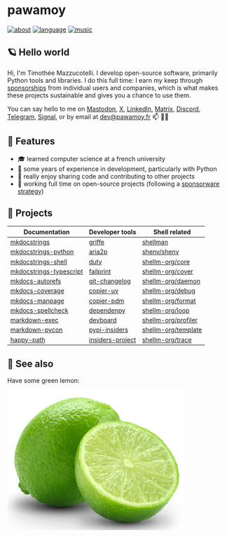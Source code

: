 # pawamoy

[![about](https://img.shields.io/badge/docs-about-708FCC.svg?style=flat)](https://pawamoy.github.io/about)
[![language](https://img.shields.io/badge/language-ACGT-white.svg?style=flat)](https://en.wikipedia.org/wiki/DNA)
[![music](https://img.shields.io/badge/music-breakcore-708FCC.svg?style=flat)](https://www.youtube.com/watch?v=5IzuEw8ZZ1A)

## 🪐 Hello world

Hi, I'm Timothée Mazzucotelli.
I develop open-source software, primarily Python tools and libraries.
I do this full time: I earn my keep through [sponsorships](https://github.com/sponsors/pawamoy)
from individual users and companies,
which is what makes these projects sustainable
and gives you a chance to use them.

You can say hello to me on
[Mastodon](https://fosstodon.org/@pawamoy),
[X](https://x.com/pawamoy),
[LinkedIn](https://www.linkedin.com/in/tmazzucotelli/),
[Matrix](https://matrix.to/#/@pawamoy:matrix.org),
[Discord](https://discordapp.com/users/393362331494776833),
[Telegram](https://t.me/pawamoy),
[Signal](https://signal.me/#eu/NBYY34FhSLL4A54k52+pI2It8qVBQy/pYDQBt+qxNej1IHVuqppNvKURTQuwrTXP),
or by email at dev@pawamoy.fr 📫 👋🏼

## 🌱 Features

- 🎓 learned computer science at a french university
- 🐍 some years of experience in development, particularly with Python
- 🎠 really enjoy sharing code and contributing to other projects
- 👔 working full time on open-source projects
  (following a [sponsorware strategy](https://pawamoy.github.io/insiders))

## 🌲 Projects

Documentation | Developer tools | Shell related
------------- | --------------- | -------------
[mkdocstrings](https://github.com/mkdocstrings/mkdocstrings) | [griffe](https://github.com/mkdocstrings/griffe) | [shellman](https://github.com/pawamoy/)
[mkdocstrings-python](https://github.com/mkdocstrings/python) | [aria2p](https://github.com/pawamoy/aria2p) | [shenv/shenv](https://github.com/shenv/)
[mkdocstrings-shell](https://github.com/mkdocstrings/shell) | [duty](https://github.com/pawamoy/duty) | [shellm-org/core](https://github.com/shellm-org/)
[mkdocstrings-typescript](https://github.com/mkdocstrings/typescript) | [failprint](https://github.com/pawamoy/failprint) | [shellm-org/cover](https://github.com/shellm-org/)
[mkdocs-autorefs](https://github.com/mkdocstrings/autorefs) | [git-changelog](https://github.com/pawamoy/git-changelog) | [shellm-org/daemon](https://github.com/shellm-org/)
[mkdocs-coverage](https://github.com/pawamoy/coverage) | [copier-uv](https://github.com/pawamoy/copier-uv) | [shellm-org/debug](https://github.com/shellm-org/)
[mkdocs-manpage](https://github.com/pawamoy/manpage) | [copier-pdm](https://github.com/pawamoy/copier-pdm) | [shellm-org/format](https://github.com/shellm-org/)
[mkdocs-spellcheck](https://github.com/pawamoy/spellcheck) | [dependenpy](https://github.com/pawamoy/dependenpy) | [shellm-org/loop](https://github.com/shellm-org/)
[markdown-exec](https://github.com/pawamoy/markdown-exec) | [devboard](https://github.com/pawamoy/devboard) | [shellm-org/profiler](https://github.com/shellm-org/)
[markdown-pycon](https://github.com/pawamoy/markdown-pycon) | [pypi-insiders](https://github.com/pawamoy/pypi-insiders) | [shellm-org/template](https://github.com/shellm-org/)
[happy-path](https://github.com/pawamoy/happy-path) | [insiders-project](https://github.com/pawamoy/insiders-project) | [shellm-org/trace](https://github.com/shellm-org/)

## 🍋 See also

Have some green lemon:

![green lemon](green_lemon.png)
